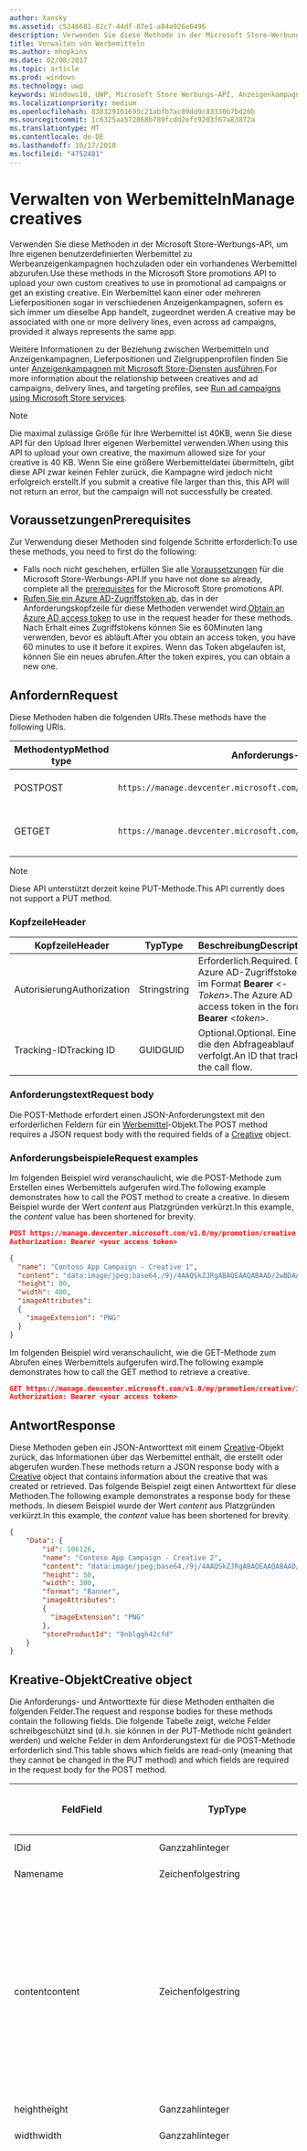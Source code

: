 ```yaml
---
author: Xansky
ms.assetid: c5246681-82c7-44df-87e1-a84a926e6496
description: Verwenden Sie diese Methode in der Microsoft Store-Werbungs-API, um Werbemittel für Werbeanzeigenkampagnen zu verwalten.
title: Verwalten von Werbemitteln
ms.author: mhopkins
ms.date: 02/08/2017
ms.topic: article
ms.prod: windows
ms.technology: uwp
keywords: Windows10, UWP, Microsoft Store Werbungs-API, Anzeigenkampagnen
ms.localizationpriority: medium
ms.openlocfilehash: 838329101695c21abfb7ac89dd9c83330b7bd26b
ms.sourcegitcommit: 1c6325aa572868b789fcdd2efc9203f67a83872a
ms.translationtype: MT
ms.contentlocale: de-DE
ms.lasthandoff: 10/17/2018
ms.locfileid: "4752481"
---
```

# <a name="manage-creatives"></a><span data-ttu-id="f9815-104">Verwalten von Werbemitteln</span><span class="sxs-lookup"><span data-stu-id="f9815-104">Manage creatives</span></span>

<span data-ttu-id="f9815-105">Verwenden Sie diese Methoden in der Microsoft Store-Werbungs-API, um Ihre eigenen benutzerdefinierten Werbemittel zu Werbeanzeigenkampagnen hochzuladen oder ein vorhandenes Werbemittel abzurufen.</span><span class="sxs-lookup"><span data-stu-id="f9815-105">Use these methods in the Microsoft Store promotions API to upload your own custom creatives to use in promotional ad campaigns or get an existing creative.</span></span> <span data-ttu-id="f9815-106">Ein Werbemittel kann einer oder mehreren Lieferpositionen sogar in verschiedenen Anzeigenkampagnen, sofern es sich immer um dieselbe App handelt, zugeordnet werden.</span><span class="sxs-lookup"><span data-stu-id="f9815-106">A creative may be associated with one or more delivery lines, even across ad campaigns, provided it always represents the same app.</span></span>

<span data-ttu-id="f9815-107">Weitere Informationen zu der Beziehung zwischen Werbemitteln und Anzeigenkampagnen, Lieferpositionen und Zielgruppenprofilen finden Sie unter [Anzeigenkampagnen mit Microsoft Store-Diensten ausführen](run-ad-campaigns-using-windows-store-services.md#call-the-windows-store-promotions-api).</span><span class="sxs-lookup"><span data-stu-id="f9815-107">For more information about the relationship between creatives and ad campaigns, delivery lines, and targeting profiles, see [Run ad campaigns using Microsoft Store services](run-ad-campaigns-using-windows-store-services.md#call-the-windows-store-promotions-api).</span></span>

> [!NOTE]
> <span data-ttu-id="f9815-108">Die maximal zulässige Größe für Ihre Werbemittel ist 40KB, wenn Sie diese API für den Upload Ihrer eigenen Werbemittel verwenden.</span><span class="sxs-lookup"><span data-stu-id="f9815-108">When using this API to upload your own creative, the maximum allowed size for your creative is 40 KB.</span></span> <span data-ttu-id="f9815-109">Wenn Sie eine größere Werbemitteldatei übermitteln, gibt diese API zwar keinen Fehler zurück, die Kampagne wird jedoch nicht erfolgreich erstellt.</span><span class="sxs-lookup"><span data-stu-id="f9815-109">If you submit a creative file larger than this, this API will not return an error, but the campaign will not successfully be created.</span></span>

## <a name="prerequisites"></a><span data-ttu-id="f9815-110">Voraussetzungen</span><span class="sxs-lookup"><span data-stu-id="f9815-110">Prerequisites</span></span>

<span data-ttu-id="f9815-111">Zur Verwendung dieser Methoden sind folgende Schritte erforderlich:</span><span class="sxs-lookup"><span data-stu-id="f9815-111">To use these methods, you need to first do the following:</span></span>

* <span data-ttu-id="f9815-112">Falls noch nicht geschehen, erfüllen Sie alle [Voraussetzungen](run-ad-campaigns-using-windows-store-services.md#prerequisites) für die Microsoft Store-Werbungs-API.</span><span class="sxs-lookup"><span data-stu-id="f9815-112">If you have not done so already, complete all the [prerequisites](run-ad-campaigns-using-windows-store-services.md#prerequisites) for the Microsoft Store promotions API.</span></span>
* <span data-ttu-id="f9815-113">[Rufen Sie ein Azure AD-Zugriffstoken ab](run-ad-campaigns-using-windows-store-services.md#obtain-an-azure-ad-access-token), das in der Anforderungskopfzeile für diese Methoden verwendet wird.</span><span class="sxs-lookup"><span data-stu-id="f9815-113">[Obtain an Azure AD access token](run-ad-campaigns-using-windows-store-services.md#obtain-an-azure-ad-access-token) to use in the request header for these methods.</span></span> <span data-ttu-id="f9815-114">Nach Erhalt eines Zugriffstokens können Sie es 60Minuten lang verwenden, bevor es abläuft.</span><span class="sxs-lookup"><span data-stu-id="f9815-114">After you obtain an access token, you have 60 minutes to use it before it expires.</span></span> <span data-ttu-id="f9815-115">Wenn das Token abgelaufen ist, können Sie ein neues abrufen.</span><span class="sxs-lookup"><span data-stu-id="f9815-115">After the token expires, you can obtain a new one.</span></span>


## <a name="request"></a><span data-ttu-id="f9815-116">Anfordern</span><span class="sxs-lookup"><span data-stu-id="f9815-116">Request</span></span>

<span data-ttu-id="f9815-117">Diese Methoden haben die folgenden URIs.</span><span class="sxs-lookup"><span data-stu-id="f9815-117">These methods have the following URIs.</span></span>

| <span data-ttu-id="f9815-118">Methodentyp</span><span class="sxs-lookup"><span data-stu-id="f9815-118">Method type</span></span> | <span data-ttu-id="f9815-119">Anforderungs-URI</span><span class="sxs-lookup"><span data-stu-id="f9815-119">Request URI</span></span>     |  <span data-ttu-id="f9815-120">Beschreibung</span><span class="sxs-lookup"><span data-stu-id="f9815-120">Description</span></span>  |
|--------|-----------------------------|---------------|
| <span data-ttu-id="f9815-121">POST</span><span class="sxs-lookup"><span data-stu-id="f9815-121">POST</span></span>   | ```https://manage.devcenter.microsoft.com/v1.0/my/promotion/creative``` |  <span data-ttu-id="f9815-122">Erstellt ein neues Werbemittel.</span><span class="sxs-lookup"><span data-stu-id="f9815-122">Creates a new creative.</span></span>  |
| <span data-ttu-id="f9815-123">GET</span><span class="sxs-lookup"><span data-stu-id="f9815-123">GET</span></span>    | ```https://manage.devcenter.microsoft.com/v1.0/my/promotion/creative/{creativeId}``` |  <span data-ttu-id="f9815-124">Ruft das durch *CreativeId* angegebene Werbemittel ab.</span><span class="sxs-lookup"><span data-stu-id="f9815-124">Gets the creative specified by *creativeId*.</span></span>  |

> [!NOTE]
> <span data-ttu-id="f9815-125">Diese API unterstützt derzeit keine PUT-Methode.</span><span class="sxs-lookup"><span data-stu-id="f9815-125">This API currently does not support a PUT method.</span></span>


### <a name="header"></a><span data-ttu-id="f9815-126">Kopfzeile</span><span class="sxs-lookup"><span data-stu-id="f9815-126">Header</span></span>

| <span data-ttu-id="f9815-127">Kopfzeile</span><span class="sxs-lookup"><span data-stu-id="f9815-127">Header</span></span>        | <span data-ttu-id="f9815-128">Typ</span><span class="sxs-lookup"><span data-stu-id="f9815-128">Type</span></span>   | <span data-ttu-id="f9815-129">Beschreibung</span><span class="sxs-lookup"><span data-stu-id="f9815-129">Description</span></span>         |
|---------------|--------|---------------------|
| <span data-ttu-id="f9815-130">Autorisierung</span><span class="sxs-lookup"><span data-stu-id="f9815-130">Authorization</span></span> | <span data-ttu-id="f9815-131">String</span><span class="sxs-lookup"><span data-stu-id="f9815-131">string</span></span> | <span data-ttu-id="f9815-132">Erforderlich.</span><span class="sxs-lookup"><span data-stu-id="f9815-132">Required.</span></span> <span data-ttu-id="f9815-133">Das Azure AD-Zugriffstoken im Format **Bearer** &lt;*-Token*&gt;.</span><span class="sxs-lookup"><span data-stu-id="f9815-133">The Azure AD access token in the form **Bearer** &lt;*token*&gt;.</span></span> |
| <span data-ttu-id="f9815-134">Tracking-ID</span><span class="sxs-lookup"><span data-stu-id="f9815-134">Tracking ID</span></span>   | <span data-ttu-id="f9815-135">GUID</span><span class="sxs-lookup"><span data-stu-id="f9815-135">GUID</span></span>   | <span data-ttu-id="f9815-136">Optional.</span><span class="sxs-lookup"><span data-stu-id="f9815-136">Optional.</span></span> <span data-ttu-id="f9815-137">Eine ID, die den Abfrageablauf verfolgt.</span><span class="sxs-lookup"><span data-stu-id="f9815-137">An ID that tracks the call flow.</span></span>                                  |


### <a name="request-body"></a><span data-ttu-id="f9815-138">Anforderungstext</span><span class="sxs-lookup"><span data-stu-id="f9815-138">Request body</span></span>

<span data-ttu-id="f9815-139">Die POST-Methode erfordert einen JSON-Anforderungstext mit den erforderlichen Feldern für ein [Werbemittel](#creative)-Objekt.</span><span class="sxs-lookup"><span data-stu-id="f9815-139">The POST method requires a JSON request body with the required fields of a [Creative](#creative) object.</span></span>


### <a name="request-examples"></a><span data-ttu-id="f9815-140">Anforderungsbeispiele</span><span class="sxs-lookup"><span data-stu-id="f9815-140">Request examples</span></span>

<span data-ttu-id="f9815-141">Im folgenden Beispiel wird veranschaulicht, wie die POST-Methode zum Erstellen eines Werbemittels aufgerufen wird.</span><span class="sxs-lookup"><span data-stu-id="f9815-141">The following example demonstrates how to call the POST method to create a creative.</span></span> <span data-ttu-id="f9815-142">In diesem Beispiel wurde der Wert *content* aus Platzgründen verkürzt.</span><span class="sxs-lookup"><span data-stu-id="f9815-142">In this example, the *content* value has been shortened for brevity.</span></span>

```json
POST https://manage.devcenter.microsoft.com/v1.0/my/promotion/creative HTTP/1.1
Authorization: Bearer <your access token>

{
  "name": "Contoso App Campaign - Creative 1",
  "content": "data:image/jpeg;base64,/9j/4AAQSkZJRgABAQEAAQABAAD/2wBDAAgGB...other base64 data shortened for brevity...",
  "height": 80,
  "width": 480,
  "imageAttributes":
  {
    "imageExtension": "PNG"
  }
}
```

<span data-ttu-id="f9815-143">Im folgenden Beispiel wird veranschaulicht, wie die GET-Methode zum Abrufen eines Werbemittels aufgerufen wird.</span><span class="sxs-lookup"><span data-stu-id="f9815-143">The following example demonstrates how to call the GET method to retrieve a creative.</span></span>

```json
GET https://manage.devcenter.microsoft.com/v1.0/my/promotion/creative/106851  HTTP/1.1
Authorization: Bearer <your access token>
```


## <a name="response"></a><span data-ttu-id="f9815-144">Antwort</span><span class="sxs-lookup"><span data-stu-id="f9815-144">Response</span></span>

<span data-ttu-id="f9815-145">Diese Methoden geben ein JSON-Antworttext mit einem [Creative](#creative)-Objekt zurück, das Informationen über das Werbemittel enthält, die erstellt oder abgerufen wurden.</span><span class="sxs-lookup"><span data-stu-id="f9815-145">These methods return a JSON response body with a [Creative](#creative) object that contains information about the creative that was created or retrieved.</span></span> <span data-ttu-id="f9815-146">Das folgende Beispiel zeigt einen Antworttext für diese Methoden.</span><span class="sxs-lookup"><span data-stu-id="f9815-146">The following example demonstrates a response body for these methods.</span></span> <span data-ttu-id="f9815-147">In diesem Beispiel wurde der Wert *content* aus Platzgründen verkürzt.</span><span class="sxs-lookup"><span data-stu-id="f9815-147">In this example, the *content* value has been shortened for brevity.</span></span>

```json
{
    "Data": {
        "id": 106126,
        "name": "Contoso App Campaign - Creative 2",
        "content": "data:image/jpeg;base64,/9j/4AAQSkZJRgABAQEAAQABAAD/2wBDAAgGB...other base64 data shortened for brevity...",
        "height": 50,
        "width": 300,
        "format": "Banner",
        "imageAttributes":
        {
          "imageExtension": "PNG"
        },
        "storeProductId": "9nblggh42cfd"
    }
}
```


<span id="creative"/>

## <a name="creative-object"></a><span data-ttu-id="f9815-148">Kreative-Objekt</span><span class="sxs-lookup"><span data-stu-id="f9815-148">Creative object</span></span>

<span data-ttu-id="f9815-149">Die Anforderungs- und Antworttexte für diese Methoden enthalten die folgenden Felder.</span><span class="sxs-lookup"><span data-stu-id="f9815-149">The request and response bodies for these methods contain the following fields.</span></span> <span data-ttu-id="f9815-150">Die folgende Tabelle zeigt, welche Felder schreibgeschützt sind (d.h. sie können in der PUT-Methode nicht geändert werden) und welche Felder in dem Anforderungstext für die POST-Methode erforderlich sind.</span><span class="sxs-lookup"><span data-stu-id="f9815-150">This table shows which fields are read-only (meaning that they cannot be changed in the PUT method) and which fields are required in the request body for the POST method.</span></span>

| <span data-ttu-id="f9815-151">Feld</span><span class="sxs-lookup"><span data-stu-id="f9815-151">Field</span></span>        | <span data-ttu-id="f9815-152">Typ</span><span class="sxs-lookup"><span data-stu-id="f9815-152">Type</span></span>   |  <span data-ttu-id="f9815-153">Beschreibung</span><span class="sxs-lookup"><span data-stu-id="f9815-153">Description</span></span>      |  <span data-ttu-id="f9815-154">Schreibgeschützt</span><span class="sxs-lookup"><span data-stu-id="f9815-154">Read only</span></span>  | <span data-ttu-id="f9815-155">Standard</span><span class="sxs-lookup"><span data-stu-id="f9815-155">Default</span></span>  |  <span data-ttu-id="f9815-156">Erforderlich für POST</span><span class="sxs-lookup"><span data-stu-id="f9815-156">Required for POST</span></span> |  
|--------------|--------|---------------|------|-------------|------------|
|  <span data-ttu-id="f9815-157">ID</span><span class="sxs-lookup"><span data-stu-id="f9815-157">id</span></span>   |  <span data-ttu-id="f9815-158">Ganzzahl</span><span class="sxs-lookup"><span data-stu-id="f9815-158">integer</span></span>   |  <span data-ttu-id="f9815-159">Die ID des Werbemittels.</span><span class="sxs-lookup"><span data-stu-id="f9815-159">The ID of the creative.</span></span>     |   <span data-ttu-id="f9815-160">Ja</span><span class="sxs-lookup"><span data-stu-id="f9815-160">Yes</span></span>    |      |    <span data-ttu-id="f9815-161">Nein</span><span class="sxs-lookup"><span data-stu-id="f9815-161">No</span></span>   |       
|  <span data-ttu-id="f9815-162">Name</span><span class="sxs-lookup"><span data-stu-id="f9815-162">name</span></span>   |  <span data-ttu-id="f9815-163">Zeichenfolge</span><span class="sxs-lookup"><span data-stu-id="f9815-163">string</span></span>   |   <span data-ttu-id="f9815-164">Name des Werbemittels.</span><span class="sxs-lookup"><span data-stu-id="f9815-164">The name of the creative.</span></span>    |    <span data-ttu-id="f9815-165">Nein</span><span class="sxs-lookup"><span data-stu-id="f9815-165">No</span></span>   |      |  <span data-ttu-id="f9815-166">Ja</span><span class="sxs-lookup"><span data-stu-id="f9815-166">Yes</span></span>     |       
|  <span data-ttu-id="f9815-167">content</span><span class="sxs-lookup"><span data-stu-id="f9815-167">content</span></span>   |  <span data-ttu-id="f9815-168">Zeichenfolge</span><span class="sxs-lookup"><span data-stu-id="f9815-168">string</span></span>   |  <span data-ttu-id="f9815-169">Der Inhalt des Werbemittel-Image im Base64-codierten Format.</span><span class="sxs-lookup"><span data-stu-id="f9815-169">The content of the creative image, in Base64-encoded format.</span></span><br/><br/><span data-ttu-id="f9815-170">**Hinweis:**&nbsp;&nbsp;Die maximal zulässige Größe der Werbemitteldatei beträgt 40KB.</span><span class="sxs-lookup"><span data-stu-id="f9815-170">**Note**&nbsp;&nbsp;The maximum allowed size for your creative is 40 KB.</span></span> <span data-ttu-id="f9815-171">Wenn Sie eine größere Werbemitteldatei übermitteln, gibt diese API zwar keinen Fehler zurück, die Kampagne wird jedoch nicht erfolgreich erstellt.</span><span class="sxs-lookup"><span data-stu-id="f9815-171">If you submit a creative file larger than this, this API will not return an error, but the campaign will not successfully be created.</span></span>     |  <span data-ttu-id="f9815-172">Nein</span><span class="sxs-lookup"><span data-stu-id="f9815-172">No</span></span>     |      |   <span data-ttu-id="f9815-173">Ja</span><span class="sxs-lookup"><span data-stu-id="f9815-173">Yes</span></span>    |       
|  <span data-ttu-id="f9815-174">height</span><span class="sxs-lookup"><span data-stu-id="f9815-174">height</span></span>   |  <span data-ttu-id="f9815-175">Ganzzahl</span><span class="sxs-lookup"><span data-stu-id="f9815-175">integer</span></span>   |   <span data-ttu-id="f9815-176">Die Höhe des Werbemittels.</span><span class="sxs-lookup"><span data-stu-id="f9815-176">The height of the creative.</span></span>    |    <span data-ttu-id="f9815-177">Nein</span><span class="sxs-lookup"><span data-stu-id="f9815-177">No</span></span>    |      |   <span data-ttu-id="f9815-178">Ja</span><span class="sxs-lookup"><span data-stu-id="f9815-178">Yes</span></span>    |       
|  <span data-ttu-id="f9815-179">width</span><span class="sxs-lookup"><span data-stu-id="f9815-179">width</span></span>   |  <span data-ttu-id="f9815-180">Ganzzahl</span><span class="sxs-lookup"><span data-stu-id="f9815-180">integer</span></span>   |  <span data-ttu-id="f9815-181">Die Breite des Werbemittels.</span><span class="sxs-lookup"><span data-stu-id="f9815-181">The width of the creative.</span></span>     |  <span data-ttu-id="f9815-182">Nein</span><span class="sxs-lookup"><span data-stu-id="f9815-182">No</span></span>    |     |    <span data-ttu-id="f9815-183">Ja</span><span class="sxs-lookup"><span data-stu-id="f9815-183">Yes</span></span>   |       
|  <span data-ttu-id="f9815-184">landingUrl</span><span class="sxs-lookup"><span data-stu-id="f9815-184">landingUrl</span></span>   |  <span data-ttu-id="f9815-185">Zeichenfolge</span><span class="sxs-lookup"><span data-stu-id="f9815-185">string</span></span>   |  <span data-ttu-id="f9815-186">Wenn Sie für die Messung von Installationsanalysen für Ihre App einen Kampagnenachverfolgungsdienst wie Kochava, AppsFlyer oder Tune verwenden, weisen Sie die Nachverfolgungs-URL in diesem Feld zu, wenn Sie die POST-Methode aufrufen (wenn angegeben; dieser Wert muss ein gültiger URI sein).</span><span class="sxs-lookup"><span data-stu-id="f9815-186">If you are using a campaign tracking service such as Kochava, AppsFlyer or Tune to measure install analytics for your app, assign your tracking URL in this field when you call the POST method (if specified, this value must be a valid URI).</span></span> <span data-ttu-id="f9815-187">Wenn Sie keinen Kampagnennachverfolgungsdienst verwenden, lassen Sie diesen Wert beim Aufruf der POST-Methode aus. (In diesem Fall wird diese URL automatisch erstellt.)</span><span class="sxs-lookup"><span data-stu-id="f9815-187">If you are not using a campaign tracking service, omit this value when you call the POST method (in this case, this URL will be created automatically).</span></span>   |  <span data-ttu-id="f9815-188">Nein</span><span class="sxs-lookup"><span data-stu-id="f9815-188">No</span></span>    |     |   <span data-ttu-id="f9815-189">Ja</span><span class="sxs-lookup"><span data-stu-id="f9815-189">Yes</span></span>    |       
|  <span data-ttu-id="f9815-190">format</span><span class="sxs-lookup"><span data-stu-id="f9815-190">format</span></span>   |  <span data-ttu-id="f9815-191">Zeichenfolge</span><span class="sxs-lookup"><span data-stu-id="f9815-191">string</span></span>   |   <span data-ttu-id="f9815-192">Das Anzeigenformat.</span><span class="sxs-lookup"><span data-stu-id="f9815-192">The ad format.</span></span> <span data-ttu-id="f9815-193">Zurzeit ist **Banner** der einzige Wert, der unterstützt wird.</span><span class="sxs-lookup"><span data-stu-id="f9815-193">Currently, the only supported value is **Banner**.</span></span>    |   <span data-ttu-id="f9815-194">Nein</span><span class="sxs-lookup"><span data-stu-id="f9815-194">No</span></span>    |  <span data-ttu-id="f9815-195">Banner</span><span class="sxs-lookup"><span data-stu-id="f9815-195">Banner</span></span>   |  <span data-ttu-id="f9815-196">Nein</span><span class="sxs-lookup"><span data-stu-id="f9815-196">No</span></span>     |       
|  <span data-ttu-id="f9815-197">imageAttributes</span><span class="sxs-lookup"><span data-stu-id="f9815-197">imageAttributes</span></span>   | [<span data-ttu-id="f9815-198">ImageAttributes</span><span class="sxs-lookup"><span data-stu-id="f9815-198">ImageAttributes</span></span>](#image-attributes)    |   <span data-ttu-id="f9815-199">Stellt Attribute für das Werbemittel bereit.</span><span class="sxs-lookup"><span data-stu-id="f9815-199">Provides attributes for the creative.</span></span>     |   <span data-ttu-id="f9815-200">Nein</span><span class="sxs-lookup"><span data-stu-id="f9815-200">No</span></span>    |      |   <span data-ttu-id="f9815-201">Ja</span><span class="sxs-lookup"><span data-stu-id="f9815-201">Yes</span></span>    |       
|  <span data-ttu-id="f9815-202">storeProductId</span><span class="sxs-lookup"><span data-stu-id="f9815-202">storeProductId</span></span>   |  <span data-ttu-id="f9815-203">String</span><span class="sxs-lookup"><span data-stu-id="f9815-203">string</span></span>   |   <span data-ttu-id="f9815-204">Die [Store-ID](in-app-purchases-and-trials.md#store-ids) der App, der diese Anzeigenkampagne zugeordnet ist.</span><span class="sxs-lookup"><span data-stu-id="f9815-204">The [Store ID](in-app-purchases-and-trials.md#store-ids) for the app that this ad campaign is associated with.</span></span> <span data-ttu-id="f9815-205">Ein Beispiel für eine Store-ID eines Produkts ist 9nblggh42cfd.</span><span class="sxs-lookup"><span data-stu-id="f9815-205">An example Store ID for a product is 9nblggh42cfd.</span></span>    |   <span data-ttu-id="f9815-206">Nein</span><span class="sxs-lookup"><span data-stu-id="f9815-206">No</span></span>    |    |  <span data-ttu-id="f9815-207">Nein</span><span class="sxs-lookup"><span data-stu-id="f9815-207">No</span></span>     |   |  


<span id="image-attributes"/>

## <a name="imageattributes-object"></a><span data-ttu-id="f9815-208">ImageAttributes-Objekt</span><span class="sxs-lookup"><span data-stu-id="f9815-208">ImageAttributes object</span></span>

| <span data-ttu-id="f9815-209">Feld</span><span class="sxs-lookup"><span data-stu-id="f9815-209">Field</span></span>        | <span data-ttu-id="f9815-210">Typ</span><span class="sxs-lookup"><span data-stu-id="f9815-210">Type</span></span>   |  <span data-ttu-id="f9815-211">Beschreibung</span><span class="sxs-lookup"><span data-stu-id="f9815-211">Description</span></span>      |  <span data-ttu-id="f9815-212">Schreibgeschützt</span><span class="sxs-lookup"><span data-stu-id="f9815-212">Read-only</span></span>  | <span data-ttu-id="f9815-213">Standardwert</span><span class="sxs-lookup"><span data-stu-id="f9815-213">Default value</span></span>  | <span data-ttu-id="f9815-214">Erforderlich für POST</span><span class="sxs-lookup"><span data-stu-id="f9815-214">Required for POST</span></span> |  
|--------------|--------|---------------|------|-------------|------------|
|  <span data-ttu-id="f9815-215">imageExtension</span><span class="sxs-lookup"><span data-stu-id="f9815-215">imageExtension</span></span>   |   <span data-ttu-id="f9815-216">Zeichenfolge</span><span class="sxs-lookup"><span data-stu-id="f9815-216">string</span></span>  |   <span data-ttu-id="f9815-217">Einer der folgenden Werte: **PNG** oder **JPG**.</span><span class="sxs-lookup"><span data-stu-id="f9815-217">One of the following values: **PNG** or **JPG**.</span></span>    |    <span data-ttu-id="f9815-218">Nein</span><span class="sxs-lookup"><span data-stu-id="f9815-218">No</span></span>   |      |   <span data-ttu-id="f9815-219">Ja</span><span class="sxs-lookup"><span data-stu-id="f9815-219">Yes</span></span>    |       |


## <a name="related-topics"></a><span data-ttu-id="f9815-220">Verwandte Themen</span><span class="sxs-lookup"><span data-stu-id="f9815-220">Related topics</span></span>

* [<span data-ttu-id="f9815-221">Ausführen von Anzeigenkampagnen mit Microsoft Store-Diensten</span><span class="sxs-lookup"><span data-stu-id="f9815-221">Run ad campaigns using Microsoft Store Services</span></span>](run-ad-campaigns-using-windows-store-services.md)
* [<span data-ttu-id="f9815-222">Verwalten von Anzeigenkampagnen</span><span class="sxs-lookup"><span data-stu-id="f9815-222">Manage ad campaigns</span></span>](manage-ad-campaigns.md)
* [<span data-ttu-id="f9815-223">Verwalten von Lieferpositionen für Anzeigenkampagnen</span><span class="sxs-lookup"><span data-stu-id="f9815-223">Manage delivery lines for ad campaigns</span></span>](manage-delivery-lines-for-ad-campaigns.md)
* [<span data-ttu-id="f9815-224">Verwalten von Zielgruppenprofilen für Anzeigenkampagnen</span><span class="sxs-lookup"><span data-stu-id="f9815-224">Manage targeting profiles for ad campaigns</span></span>](manage-targeting-profiles-for-ad-campaigns.md)
* [<span data-ttu-id="f9815-225">Abrufen der Leistungsdaten einer Anzeigenkampagne</span><span class="sxs-lookup"><span data-stu-id="f9815-225">Get ad campaign performance data</span></span>](get-ad-campaign-performance-data.md)
